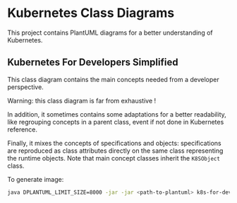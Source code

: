 # Kubernetes Class Diagrams

This project contains PlantUML diagrams for a better understanding of Kubernetes.

## Kubernetes For Developers Simplified

This class diagram contains the main concepts needed from a developer perspective.

Warning: this class diagram is far from exhaustive !

In addition, it sometimes contains some adaptations for a better readability, like regrouping concepts in a parent class, event if not done in Kubernetes reference.

Finally, it mixes the concepts of specifications and objects: specifications are reproduced as class attributes directly on the same class representing the runtime objects. Note that main concept classes inherit the `K8SObject` class.

To generate image: 
```bash
java DPLANTUML_LIMIT_SIZE=8000 -jar -jar <path-to-plantuml> k8s-for-devs-simplified.plantuml.puml -tsvg
```